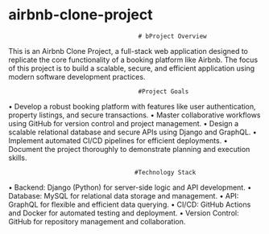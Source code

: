 # airbnb-clone-project
                                        # bProject Overview

This is an Airbnb Clone Project, a full-stack web application designed to replicate the core functionality of a booking platform like Airbnb. The focus of this project is 
to build a scalable, secure, and efficient application using modern software development practices. 

                                        #Project Goals
   •	Develop a robust booking platform with features like user authentication, property listings, and secure transactions.
   •	Master collaborative workflows using GitHub for version control and project management.
   •	Design a scalable relational database and secure APIs using Django and GraphQL.
   •	Implement automated CI/CD pipelines for efficient deployments.
   •	Document the project thoroughly to demonstrate planning and execution skills.
   
                                       #Technology Stack
   •	Backend: Django (Python) for server-side logic and API development.
   •	Database: MySQL for relational data storage and management.
   •	API: GraphQL for flexible and efficient data querying.
   •	CI/CD: GitHub Actions and Docker for automated testing and deployment.
   •	Version Control: GitHub for repository management and collaboration.


